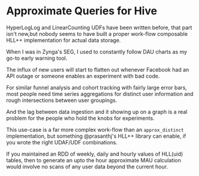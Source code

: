 Approximate Queries for Hive
============================

HyperLogLog and LinearCounting UDFs have been written before, that part isn't new,but nobody seems to have built a proper work-flow composable HLL++ implementation for actual data storage.

When I was in Zynga's SEG, I used to constantly follow DAU charts as my go-to early warning tool.

The influx of new users will start to flatten out whenever Facebook had an API outage or someone enables an experiment with bad code.

For similar funnel analysis and cohort tracking with fairly large error bars, most people need time series aggregations for distinct user information and rough intersections between user groupings.

And the lag between data ingestion and it showing up on a graph is a real problem for the people who hold the knobs for experiments.

This use-case is a far more complex work-flow than an `approx_distinct` implementation, but something @prasanthj's HLL++ library can enable, if you wrote the right UDAF/UDF combinations.

If you maintained an RDD of weekly, daily and hourly values of HLL(uid) tables, then to generate an upto the hour approximate MAU calculation would involve no scans of any user data beyond the current hour.
